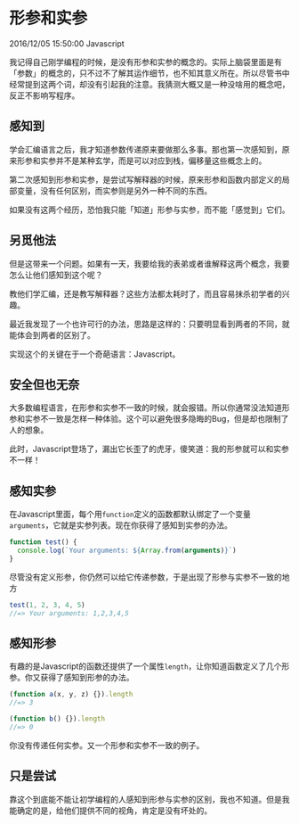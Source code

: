 # 形参和实参
2016/12/05 15:50:00
Javascript


我记得自己刚学编程的时候，是没有形参和实参的概念的。实际上脑袋里面是有「参数」的概念的，只不过不了解其运作细节，也不知其意义所在。所以尽管书中经常提到这两个词，却没有引起我的注意。我猜测大概又是一种没啥用的概念吧，反正不影响写程序。


## 感知到

学会汇编语言之后，我才知道参数传递原来要做那么多事。那也第一次感知到，原来形参和实参并不是某种玄学，而是可以对应到栈，偏移量这些概念上的。

第二次感知到形参和实参，是尝试写解释器的时候，原来形参和函数内部定义的局部变量，没有任何区别，而实参则是另外一种不同的东西。

如果没有这两个经历，恐怕我只能「知道」形参与实参，而不能「感觉到」它们。


## 另觅他法

但是这带来一个问题。如果有一天，我要给我的表弟或者谁解释这两个概念，我要怎么让他们感知到这个呢？

教他们学汇编，还是教写解释器？这些方法都太耗时了，而且容易抹杀初学者的兴趣。

最近我发现了一个也许可行的办法，思路是这样的：只要明显看到两者的不同，就能体会到两者的区别了。

实现这个的关键在于一个奇葩语言：Javascript。


## 安全但也无奈

大多数编程语言，在形参和实参不一致的时候，就会报错。所以你通常没法知道形参和实参不一致是怎样一种体验。这个可以避免很多隐晦的Bug，但是却也限制了人的想象。

此时，Javascript登场了，漏出它长歪了的虎牙，傻笑道：我的形参就可以和实参不一样！


## 感知实参

在Javascript里面，每个用`function`定义的函数都默认绑定了一个变量`arguments`，它就是实参列表。现在你获得了感知到实参的办法。

```js
function test() {
  console.log(`Your arguments: ${Array.from(arguments)}`)
}
```

尽管没有定义形参，你仍然可以给它传递参数，于是出现了形参与实参不一致的地方

```js
test(1, 2, 3, 4, 5)
//=> Your arguments: 1,2,3,4,5
```


## 感知形参

有趣的是Javascript的函数还提供了一个属性`length`，让你知道函数定义了几个形参。你又获得了感知到形参的办法。

```js
(function a(x, y, z) {}).length
//=> 3

(function b() {}).length
//=> 0
```

你没有传递任何实参。又一个形参和实参不一致的例子。


## 只是尝试

靠这个到底能不能让初学编程的人感知到形参与实参的区别，我也不知道。但是我能确定的是，给他们提供不同的视角，肯定是没有坏处的。
